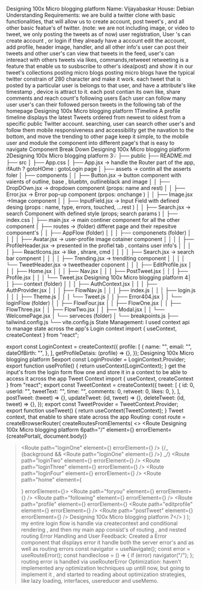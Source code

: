 Designing 100x Micro blogging
platform
Name: Vijayabaskar
House: Debian
Understanding Requirements:
we are build a twitter clone with basic functionalities, that will allow us to create
account, post tweet's , and all other basic featue's of twitter. (note: we are not
including image, or video to tweet, we only posting the tweets as of now)
user registration,
User 's can create account , or login if they already have a account
edit the account, add profile, header image, handler, and all other info's
user can post their tweets and other user's can view that tweets in the feed,
user's can intereact with others tweets via likes, commands,retweeet
retweeting is a feature that enable us to susbscribe to other's idea(post) and
show it in our tweet's collections
posting micro blogs
posting micro blogs have the typical twitter constrain of 280 character and make
it work.
each tweet that is posted by a particular user is belongs to that user, and have a
attribute's like timestamp , device is attract to it.
each post contian its own like, share comments and reach count's
following users
Each user can follow many user
user's can their followed person tweets in the following tab of the homepage
Designing 100x Micro blogging platform
1Timeline
A profile timeline displays the latest Tweets ordered from newest to oldest from
a specific public Twitter account.
searching,
user can search other user's and follow them
mobile responsiveness and accessibility
get the navation to the bottom, and move the trending to other page
keep it simple, to the mobile user and module the component into different
page's that is easy to navigate
Component Break Down
Designing 100x Micro blogging platform
2Designing 100x Micro blogging platform
3💡
├── public
├── README.md
├── src
│ ├── App.css
│ ├── App.jsx -> handle the Router part of the app, ifAuth ? gotoHOme :
gotoLogin page
│ ├── assets -> contin all the asserts foler
│ ├── components
│ │ ├── Button.jsx -> button component with vaients of outline, base ,
bluebtn, outlineblack and image
│ │ ├── DropDOwn.jsx -> dropdown component (props: name and rest)
│ │ ├── Error.jsx -> Error pop-up component (prpos: onchange )
│ │ ├── Image.jsx ->Image component
│ │ ├── InputField.jsx -> Input Field with defined desing (props : name, type,
errors, touched, ...rest )
│ │ ├── Search.jsx -> search Component with defined style (props; search
params )
│ ├── index.css
│ ├── main.jsx -> main continer component for all the other component
│ ├── routes -> (folder) differet page and their repesitve component's
│ │ ├── AppFlow (folder)
│ │ │ ├── componenets (folder)
│ │ │ │ ├── Avatar.jsx -> user-profile image cotainer component
│ │ │ │ ├── ProfileHeader.jsx -> presented in the profiel tab , contains user
info's
│ │ │ │ ├── ReactIcons.jsx -> like , shrare, cmd
│ │ │ │ ├── Search.jsx -> search bar compnent
│ │ │ │ ├── Trending.jsx -> trenditing component
│ │ │ │ └── TweetHeader.jsx -> tweetheader coponent
│ │ │ ├── EditProfile.jsx
│ │ │ ├── Home.jsx
│ │ │ ├── Nav.jsx
│ │ │ ├── PostTweet.jsx
│ │ │ ├── Profile.jsx
│ │ │ └── Tweet.jsx
Designing 100x Micro blogging platform
4│ │ ├── context (folder)
│ │ │ ├── AuthContext.jsx
│ │ │ ├── AuthProvider.jsx
│ │ │ ├── FlowNav.js
│ │ │ ├── index.js
│ │ │ ├── login.js
│ │ │ ├── Theme.js
│ │ │ └── Tweet.js
│ │ ├── Error404.jsx
│ │ └── loginFlow (folder)
│ │ ├── FlowFour.jsx
│ │ ├── FlowOne.jsx
│ │ ├── FlowThree.jsx
│ │ ├── FlowTwo.jsx
│ │ ├── Modal.jsx
│ │ └── WelcomePage.jsx
│ └── serveces (folder)
│ └── breakpoints.js
├── tailwind.config.js
└── vite.config.js
State Management:
I used context api to manage state across the app's
Login context
import { useContext, createContext } from "react";

export const LoginContext = createContext({
profile: [
{
name: "",
email: "",
dateOfBirth: "",
},
],
getProfileDetais: (profile) => {},
});
Designing 100x Micro blogging platform
5export const LoginProvider = LoginContext.Provider;
export function useProfile() {
return useContext(LoginContext);
}
get the input's from the login form flow one and store it in a context to be able to
access it across the app
Tweet Context
import { useContext, createContext } from "react";
export const TweetContext = createContext({
tweet: [
{
id: 0,
userId: "",
tweetText: "",
time: "",
comments: 0,
retweet: 0,
likes: 0,
},
],
postTweet: (tweet) => {},
updateTweet: (id, tweet) => {},
deleteTweet: (id, tweet) => {},
});
export const TweetProvider = TweetContext.Provider;
export function useTweet() {
return useContext(TweetContext);
}
Tweet context, that enable to share state across the app
Routing:
const route = createBrowserRouter(
createRoutesFromElements(
<>
<Route
Designing 100x Micro blogging platform
6path="/"
element={<WelcomePage />}
errorElement={createPortal(<Error />, document.body)}

> <Route
> path="loginOne"
> element={<LoginFlowOne />}
> errorElement={<ErrorPage />}
> />
> {/_ {background && <Route path="loginOne" element={<LoginFlowOne />} />} _/}
> <Route
> path="loginTwo"
> element={<LoginFlowTwo />}
> errorElement={<ErrorPage />}
> />
> <Route
> path="loginThree"
> element={<LoginFlowThree />}
> errorElement={<ErrorPage />}
> />
> <Route
> path="loginFour"
> element={<LoginFlowFour />}
> errorElement={<ErrorPage />}
> />
> <Route path="home" element={<Nav />} errorElement={<ErrorPage />}>
> <Route
> path="foryou"
> element={<Home />}
> errorElement={<ErrorPage />}
> />
> <Route
> path="following"
> element={<Home />}
> errorElement={<ErrorPage />}
> />
> </Route>
> <Route
> path="profile"
> element={<Profile />}
> errorElement={<ErrorPage />}
> </Route>
> <Route
> path="editprofile"
> element={<EditProfile />}
> errorElement={<ErrorPage />}
> />
> <Route
> path="postTweet"
> element={<PostTweet />}
> errorElement={<ErrorPage />}
> />
> Designing 100x Micro blogging platform
> 7</>
> )
> );
> my entire login flow is handle via createcontext and conditional rendering ,
> and then my main app consist's of routing , and nested routing
> Error Handling and User Feedback:
> Created a Error component that displays error
> it handle both the server error's and as well as routing errors
> const navigator = useNavigate();
> const error = useRouteError();
> const handleclose = () => {
> if (error) navigator("/");
> };
> routing error is handled via useRouterError
> Optimization:
> haven't implemented any optimization techniques up untill now, but going to
> implement it , and started to reading about optimization strategies, like lazy loading,
> interfaces, usereducer and useMemo.
